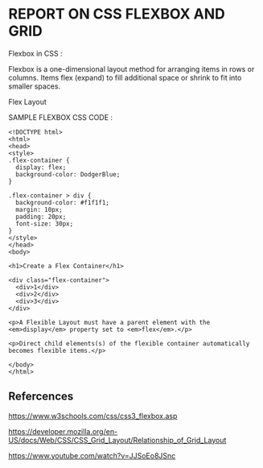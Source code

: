 # REPORT ON CSS FLEXBOX AND GRID
Flexbox in CSS :

Flexbox is a one-dimensional layout method for arranging items in rows or columns. Items flex (expand) to fill additional space or shrink to fit into smaller spaces.

Flex Layout



SAMPLE FLEXBOX CSS CODE :
```
<!DOCTYPE html>
<html>
<head>
<style>
.flex-container {
  display: flex;
  background-color: DodgerBlue;
}

.flex-container > div {
  background-color: #f1f1f1;
  margin: 10px;
  padding: 20px;
  font-size: 30px;
}
</style>
</head>
<body>

<h1>Create a Flex Container</h1>

<div class="flex-container">
  <div>1</div>
  <div>2</div>
  <div>3</div>  
</div>

<p>A Flexible Layout must have a parent element with the <em>display</em> property set to <em>flex</em>.</p>

<p>Direct child elements(s) of the flexible container automatically becomes flexible items.</p>

</body>
</html>

```

## Refercences

https://www.w3schools.com/css/css3_flexbox.asp

https://developer.mozilla.org/en-US/docs/Web/CSS/CSS_Grid_Layout/Relationship_of_Grid_Layout

https://www.youtube.com/watch?v=JJSoEo8JSnc
